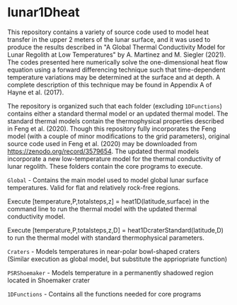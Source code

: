 # lunar1Dheat

This repository contains a variety of source code used to model heat transfer in the upper 2 meters of the lunar surface, and it was used to produce the results described in "A Global Thermal Conductivity Model for Lunar Regolith at Low Temperatures" by A. Martinez and M. Siegler (2021). The codes presented here numerically solve the one-dimensional heat flow equation using a forward differencing technique such that time-dependent temperature variations may be determined at the surface and at depth. A complete description of this technique may be found in Appendix A of Hayne et al. (2017). 

The repository is organized such that each folder (excluding `1DFunctions`) contains either a standard thermal model or an updated thermal model. The standard thermal models contain the thermophysical properties described in Feng et al. (2020). Though this repository fully incorporates the Feng model (with a couple of minor modifications to the grid parameters), original source code used in Feng et al. (2020) may be downloaded from https://zenodo.org/record/3579654. The updated thermal models incorporate a new low-temperature model for the thermal conductivity of lunar regolith. These folders contain the core programs to execute. 

`Global`  - Contains the main model used to model global lunar surface temperatures. Valid for flat and relatively rock-free regions. 

Execute [temperature,P,totalsteps,z] = heat1D(latitude,surface) in the command line to run the thermal model with the updated thermal conductivity model.

Execute [temperature,P,totalsteps,z,D] = heat1DcraterStandard(latitude,D) to run the thermal model with standard thermophysical parameters. 

`Craters` - Models temperatures in near-polar bowl-shaped craters  
(Similar execution as global model, but substitute the appriopriate function) 

`PSRShoemaker` - Models temperature in a permanently shadowed region located in Shoemaker crater 

`1DFunctions` - Contains all the functions needed for core programs 
